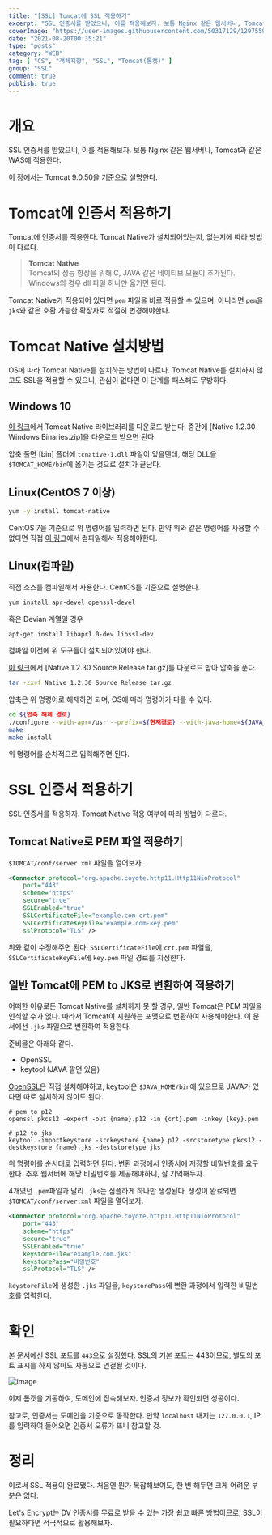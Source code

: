 ```yaml
---
title: "[SSL] Tomcat에 SSL 적용하기"
excerpt: "SSL 인증서를 받았으니, 이를 적용해보자. 보통 Nginx 같은 웹서버나, Tomcat과 같은 WAS에 적용한다. 이 장에서는 Tomcat 9.0.50을 기준으로 설명한다."
coverImage: "https://user-images.githubusercontent.com/50317129/129755999-c5d6c474-d5c0-442a-b7c5-37b3cdf703a9.png"
date: "2021-08-20T00:35:21"
type: "posts"
category: "WEB"
tag: [ "CS", "객체지향", "SSL", "Tomcat(톰캣)" ]
group: "SSL"
comment: true
publish: true
---
```


# 개요

SSL 인증서를 받았으니, 이를 적용해보자. 보통 Nginx 같은 웹서버나, Tomcat과 같은 WAS에 적용한다.

이 장에서는 Tomcat 9.0.50을 기준으로 설명한다.

# Tomcat에 인증서 적용하기

Tomcat에 인증서를 적용한다. Tomcat Native가 설치되어있는지, 없는지에 따라 방법이 다르다.

> <b class="orange-400">Tomcat Native</b>  
> Tomcat의 성능 향상을 위해 C, JAVA 같은 네이티브 모듈이 추가된다. Windows의 경우 dll 파일 하나만 옮기면 된다.

Tomcat Native가 적용되어 있다면 `pem` 파일을 바로 적용할 수 있으며, 아니라면 `pem`을 `jks`와 같은 호환 가능한 확장자로 적절히 변경해야한다.

# Tomcat Native 설치방법

OS에 따라 Tomcat Native를 설치하는 방법이 다르다. Tomcat Native를 설치하지 않고도 SSL을 적용할 수 있으니, 관심이 없다면 이 단계를 패스해도 무방하다.

## Windows 10

[이 링크](https://tomcat.apache.org/download-native.cgi)에서 Tomcat Native 라이브러리를 다운로드 받는다. 중간에 [Native 1.2.30 Windows Binaries.zip]을 다운로드 받으면 된다.

압축 풀면 [bin] 폴더에 `tcnative-1.dll` 파일이 있을텐데, 해당 DLL을 `$TOMCAT_HOME/bin`에 옮기는 것으로 설치가 끝난다.

## Linux(CentOS 7 이상)

``` bash
yum -y install tomcat-native
```

CentOS 7을 기준으로 위 명령어를 입력하면 된다. 만약 위와 같은 명령어를 사용할 수 없다면 직접 [이 링크](https://tomcat.apache.org/download-native.cgi)에서 컴파일해서 적용해야한다.

## Linux(컴파일)

직접 소스를 컴파일해서 사용한다. <span class="pink-400">CentOS</span>를 기준으로 설명한다.

``` bash
yum install apr-devel openssl-devel
```

혹은 <span class="pink-400">Devian</span> 계열일 경우

``` bash
apt-get install libapr1.0-dev libssl-dev
```

컴파일 이전에 위 도구들이 설치되어있어야 한다.

[이 링크](https://tomcat.apache.org/download-native.cgi)에서 [Native 1.2.30 Source Release tar.gz]를 다운로드 받아 압축을 푼다.

``` bash
tar -zxvf Native 1.2.30 Source Release tar.gz
```

압축은 위 명령어로 해제하면 되며, OS에 따라 명령어가 다를 수 있다.

``` bash
cd ${압축 해제 경로}
./configure --with-apr=/usr --prefix=${현재경로} --with-java-home=${JAVA_HOME}
make
make install
```

위 명령어를 순차적으로 입력해주면 된다.

# SSL 인증서 적용하기

SSL 인증서를 적용하자. <span class="orange-400">Tomcat Native</span> 적용 여부에 따라 방법이 다르다.

## Tomcat Native로 PEM 파일 적용하기

`$TOMCAT/conf/server.xml` 파일을 열어보자.

``` xml
<Connector protocol="org.apache.coyote.http11.Http11NioProtocol"
	port="443"
	scheme="https"
	secure="true"
	SSLEnabled="true"
	SSLCertificateFile="example.com-crt.pem"
	SSLCertificateKeyFile="example.com-key.pem"
	sslProtocol="TLS" />
```

위와 같이 수정해주면 된다. `SSLCertificateFile`에 `crt.pem` 파일을, `SSLCertificateKeyFile`에 `key.pem` 파일 경로를 지정한다.

## 일반 Tomcat에 PEM to JKS로 변환하여 적용하기

어떠한 이유로든 Tomcat Native를 설치하지 못 할 경우, <span class="red-400">일반 Tomcat은 PEM 파일을 인식할 수가 없다.</span> 따라서 Tomcat이 지원하는 포맷으로 변환하여 사용해야한다. 이 문서에선 `.jks` 파일으로 변환하여 적용한다.

준비물은 아래와 같다.

* OpenSSL
* keytool (JAVA 깔면 있음)

[OpenSSL](https://www.openssl.org/source/)은 직접 설치해야하고, <span class="orange-400">keytool</span>은 `$JAVA_HOME/bin`에 있으므로 JAVA가 있다면 따로 설치하지 않아도 된다.

``` batch
# pem to p12
openssl pkcs12 -export -out {name}.p12 -in {crt}.pem -inkey {key}.pem

# p12 to jks
keytool -importkeystore -srckeystore {name}.p12 -srcstoretype pkcs12 -destkeystore {name}.jks -deststoretype jks
```

위 명령어를 순서대로 입력하면 된다. <span class="red-400">변환 과정에서 인증서에 저장할 비밀번호를 요구한다. 추후 웹서버에 해당 비밀번호를 제공</span>해야하니, 잘 기억해두자.

4개였던 `.pem`파일과 달리 `.jks`는 심플하게 하나만 생성된다. 생성이 완료되면 `$TOMCAT/conf/server.xml` 파일을 열어보자.

``` xml
<Connector protocol="org.apache.coyote.http11.Http11NioProtocol"
	port="443"
	scheme="https"
	secure="true"
	SSLEnabled="true"
	keystoreFile="example.com.jks"
	keystorePass="비밀번호"
	sslProtocol="TLS" />
```

`keystoreFile`에 생성한 `.jks` 파일을, `keystorePass`에 변환 과정에서 입력한 비밀번호를 입력한다.

# 확인

본 문서에선 SSL 포트를 `443`으로 설정했다. SSL의 기본 포트는 443이므로, 별도의 포트 표시를 하지 않아도 자동으로 연결될 것이다.

![image](https://user-images.githubusercontent.com/50317129/130097706-8a3cc174-e35d-46db-9f60-caa585a59d98.png)

이제 톰캣을 기동하여, 도메인에 접속해보자. 인증서 정보가 확인되면 성공이다.

참고로, 인증서는 도메인을 기준으로 동작한다. 만약 `localhost` 내지는 `127.0.0.1`, IP를 입력하여 들어오면 인증서 오류가 뜨니 참고할 것.

# 정리

이로써 SSL 적용이 완료됐다. 처음엔 뭔가 복잡해보여도, 한 번 해두면 크게 어려운 부분은 없다.

Let's Encrypt는 DV 인증서를 무료로 받을 수 있는 가장 쉽고 빠른 방법이므로, SSL이 필요하다면 적극적으로 활용해보자.